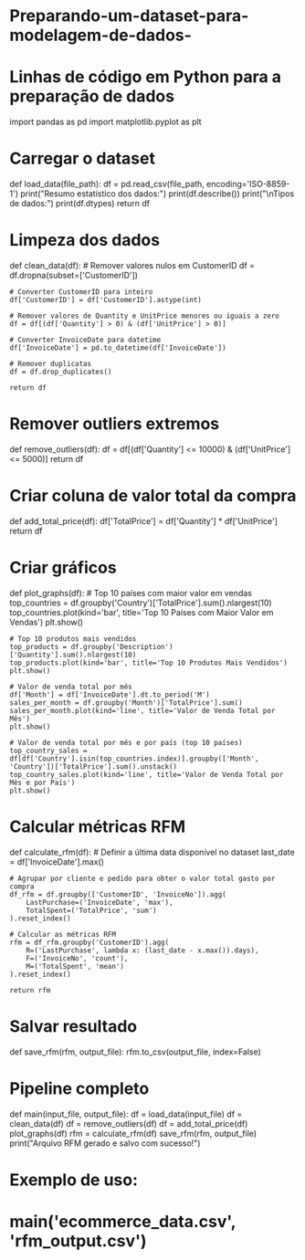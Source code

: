 # Preparando-um-dataset-para-modelagem-de-dados-
# Linhas de código em Python para a preparação de dados

import pandas as pd
import matplotlib.pyplot as plt

# Carregar o dataset
def load_data(file_path):
    df = pd.read_csv(file_path, encoding='ISO-8859-1')
    print("Resumo estatístico dos dados:")
    print(df.describe())
    print("\nTipos de dados:")
    print(df.dtypes)
    return df

# Limpeza dos dados
def clean_data(df):
    # Remover valores nulos em CustomerID
    df = df.dropna(subset=['CustomerID'])

    # Converter CustomerID para inteiro
    df['CustomerID'] = df['CustomerID'].astype(int)

    # Remover valores de Quantity e UnitPrice menores ou iguais a zero
    df = df[(df['Quantity'] > 0) & (df['UnitPrice'] > 0)]

    # Converter InvoiceDate para datetime
    df['InvoiceDate'] = pd.to_datetime(df['InvoiceDate'])

    # Remover duplicatas
    df = df.drop_duplicates()

    return df

# Remover outliers extremos
def remove_outliers(df):
    df = df[(df['Quantity'] <= 10000) & (df['UnitPrice'] <= 5000)]
    return df

# Criar coluna de valor total da compra
def add_total_price(df):
    df['TotalPrice'] = df['Quantity'] * df['UnitPrice']
    return df

# Criar gráficos
def plot_graphs(df):
    # Top 10 países com maior valor em vendas
    top_countries = df.groupby('Country')['TotalPrice'].sum().nlargest(10)
    top_countries.plot(kind='bar', title='Top 10 Países com Maior Valor em Vendas')
    plt.show()

    # Top 10 produtos mais vendidos
    top_products = df.groupby('Description')['Quantity'].sum().nlargest(10)
    top_products.plot(kind='bar', title='Top 10 Produtos Mais Vendidos')
    plt.show()

    # Valor de venda total por mês
    df['Month'] = df['InvoiceDate'].dt.to_period('M')
    sales_per_month = df.groupby('Month')['TotalPrice'].sum()
    sales_per_month.plot(kind='line', title='Valor de Venda Total por Mês')
    plt.show()

    # Valor de venda total por mês e por país (top 10 países)
    top_country_sales = df[df['Country'].isin(top_countries.index)].groupby(['Month', 'Country'])['TotalPrice'].sum().unstack()
    top_country_sales.plot(kind='line', title='Valor de Venda Total por Mês e por País')
    plt.show()

# Calcular métricas RFM
def calculate_rfm(df):
    # Definir a última data disponível no dataset
    last_date = df['InvoiceDate'].max()

    # Agrupar por cliente e pedido para obter o valor total gasto por compra
    df_rfm = df.groupby(['CustomerID', 'InvoiceNo']).agg(
        LastPurchase=('InvoiceDate', 'max'),
        TotalSpent=('TotalPrice', 'sum')
    ).reset_index()

    # Calcular as métricas RFM
    rfm = df_rfm.groupby('CustomerID').agg(
        R=('LastPurchase', lambda x: (last_date - x.max()).days),
        F=('InvoiceNo', 'count'),
        M=('TotalSpent', 'mean')
    ).reset_index()

    return rfm

# Salvar resultado
def save_rfm(rfm, output_file):
    rfm.to_csv(output_file, index=False)

# Pipeline completo
def main(input_file, output_file):
    df = load_data(input_file)
    df = clean_data(df)
    df = remove_outliers(df)
    df = add_total_price(df)
    plot_graphs(df)
    rfm = calculate_rfm(df)
    save_rfm(rfm, output_file)
    print("Arquivo RFM gerado e salvo com sucesso!")

# Exemplo de uso:
# main('ecommerce_data.csv', 'rfm_output.csv')
